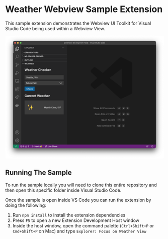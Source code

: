 # Weather Webview Sample Extension

This sample extension demonstrates the Webview UI Toolkit for Visual Studio Code being used within a Webview View.

![A screenshot of the sample extension.](./assets/weather-webview-screenshot.png)

## Running The Sample

To run the sample locally you will need to clone this entire repository and then open this specific folder inside Visual Studio Code.

Once the sample is open inside VS Code you can run the extension by doing the following:

1. Run `npm install` to install the extension dependencies
2. Press `F5` to open a new Extension Development Host window
3. Inside the host window, open the command palette (`Ctrl+Shift+P` or `Cmd+Shift+P` on Mac) and type `Explorer: Focus on Weather View`